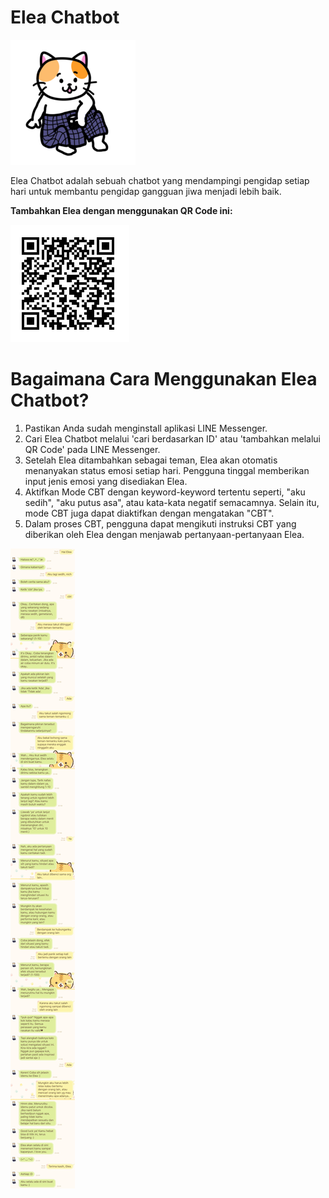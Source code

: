 # Elea Chatbot

![](img/mascot_small.png)

Elea Chatbot adalah sebuah chatbot yang mendampingi pengidap setiap hari untuk membantu pengidap gangguan jiwa menjadi lebih baik.

**Tambahkan Elea dengan menggunakan QR Code ini:**

![](img/qr-elea.jpg)

# Bagaimana Cara Menggunakan Elea Chatbot?

1. Pastikan Anda sudah menginstall aplikasi LINE Messenger.
2. Cari Elea Chatbot melalui 'cari berdasarkan ID' atau 'tambahkan melalui QR Code' pada LINE Messenger.
3. Setelah Elea ditambahkan sebagai teman, Elea akan otomatis menanyakan status emosi setiap hari. Pengguna tinggal memberikan input jenis emosi yang disediakan Elea.
3. Aktifkan Mode CBT dengan keyword-keyword tertentu seperti, "aku sedih", "aku putus asa", atau kata-kata negatif semacamnya. Selain itu, mode CBT juga dapat diaktifkan dengan mengatakan "CBT".
4. Dalam proses CBT, pengguna dapat mengikuti instruksi CBT yang diberikan oleh Elea dengan menjawab pertanyaan-pertanyaan Elea.


![](img/chat.jpg)
